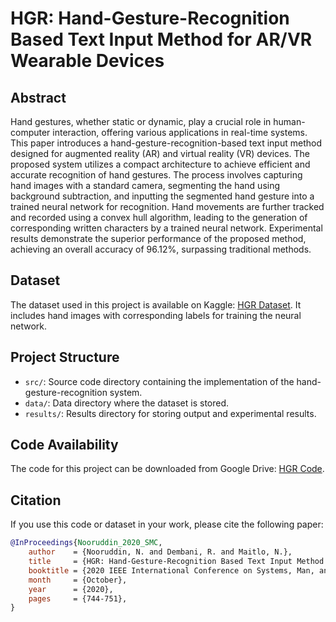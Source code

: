 # HGR: Hand-Gesture-Recognition Based Text Input Method for AR/VR Wearable Devices

## Abstract

Hand gestures, whether static or dynamic, play a crucial role in human-computer interaction, offering various applications in real-time systems. This paper introduces a hand-gesture-recognition-based text input method designed for augmented reality (AR) and virtual reality (VR) devices. The proposed system utilizes a compact architecture to achieve efficient and accurate recognition of hand gestures. The process involves capturing hand images with a standard camera, segmenting the hand using background subtraction, and inputting the segmented hand gesture into a trained neural network for recognition. Hand movements are further tracked and recorded using a convex hull algorithm, leading to the generation of corresponding written characters by a trained neural network. Experimental results demonstrate the superior performance of the proposed method, achieving an overall accuracy of 96.12%, surpassing traditional methods.

## Dataset

The dataset used in this project is available on Kaggle: [HGR Dataset](https://www.kaggle.com/datasets/nizamuddinmaitlo/hgr-dataset). It includes hand images with corresponding labels for training the neural network.

## Project Structure

- `src/`: Source code directory containing the implementation of the hand-gesture-recognition system.
- `data/`: Data directory where the dataset is stored.
- `results/`: Results directory for storing output and experimental results.

## Code Availability

The code for this project can be downloaded from Google Drive: [HGR Code](https://drive.google.com/file/d/16HSBvr9fFkdkBsxsHkWAD0VPG8iOEaT1/view?usp=sharing).

## Citation

If you use this code or dataset in your work, please cite the following paper:

```bibtex
@InProceedings{Nooruddin_2020_SMC,
    author    = {Nooruddin, N. and Dembani, R. and Maitlo, N.},
    title     = {HGR: Hand-Gesture-Recognition Based Text Input Method for AR/VR Wearable Devices},
    booktitle = {2020 IEEE International Conference on Systems, Man, and Cybernetics (SMC)},
    month     = {October},
    year      = {2020},
    pages     = {744-751},
}

